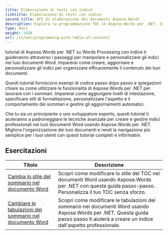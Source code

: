 ```yaml
---
title: Elaborazione di testi con indice
linktitle: Elaborazione di testi con indice
second_title: API di elaborazione dei documenti Aspose.Words
description: Esplora la programmazione TOC in Aspose.Words per .NET. Scopri come creare e manipolare indici nei tuoi documenti Word con tutorial passo dopo passo ed esempi di codice C#.
type: docs
weight: 1420
url: /it/net/programming-with-table-of-content/
---
```

tutorial di Aspose.Words per .NET su Words Processing con indice ti guideranno attraverso i passaggi per manipolare e personalizzare gli indici nei tuoi documenti Word. Imparerai come creare, aggiornare e personalizzare gli indici per organizzare efficacemente il contenuto dei tuoi documenti.

Questi tutorial forniscono esempi di codice passo dopo passo e spiegazioni chiare su come utilizzare le funzionalità di Aspose.Words per .NET per lavorare con i sommari. Imparerai come aggiungere livelli di intestazione, specificare stili di formattazione, personalizzare l'aspetto e il comportamento dei sommari e gestire gli aggiornamenti automatici.

Che tu sia un principiante o uno sviluppatore esperto, questi tutorial ti aiuteranno a padroneggiare le tecniche avanzate per creare e gestire indici professionali nei tuoi documenti Word usando Aspose.Words per .NET. Migliora l'organizzazione dei tuoi documenti e rendi la navigazione più semplice per i tuoi utenti con questi tutorial completi e informativi.

 ## Esercitazioni
| Titolo | Descrizione |
| --- | --- |
| [Cambia lo stile del sommario nel documento Word](./change-style-of-toc-level/) | Scopri come modificare lo stile del TOC nei documenti Word usando Aspose.Words per .NET con questa guida passo-passo. Personalizza il tuo TOC senza sforzo. |
| [Cambiare le tabulazioni del sommario nel documento Word](./change-toc-tab-stops/) | Scopri come modificare le tabulazioni del sommario nei documenti Word usando Aspose.Words per .NET. Questa guida passo passo ti aiuterà a creare un indice dall'aspetto professionale. |
